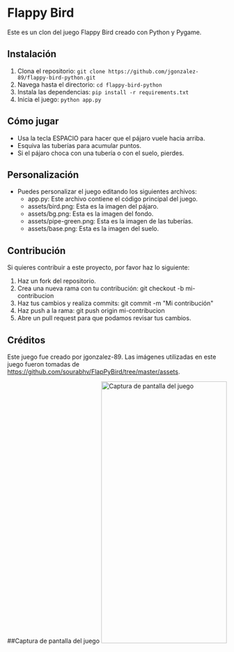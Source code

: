 # Flappy Bird

Este es un clon del juego Flappy Bird creado con Python y Pygame.

## Instalación
1. Clona el repositorio: `git clone https://github.com/jgonzalez-89/flappy-bird-python.git`
2. Navega hasta el directorio: `cd flappy-bird-python`
3. Instala las dependencias: `pip install -r requirements.txt`
4. Inicia el juego: `python app.py`


## Cómo jugar
* Usa la tecla ESPACIO para hacer que el pájaro vuele hacia arriba.
* Esquiva las tuberías para acumular puntos.
* Si el pájaro choca con una tubería o con el suelo, pierdes.


## Personalización
* Puedes personalizar el juego editando los siguientes archivos:
    - app.py: Este archivo contiene el código principal del juego.
    - assets/bird.png: Esta es la imagen del pájaro.
    - assets/bg.png: Esta es la imagen del fondo.
    - assets/pipe-green.png: Esta es la imagen de las tuberías.
    - assets/base.png: Esta es la imagen del suelo.


## Contribución
Si quieres contribuir a este proyecto, por favor haz lo siguiente:

1. Haz un fork del repositorio.
2. Crea una nueva rama con tu contribución: git checkout -b mi-contribucion
3. Haz tus cambios y realiza commits: git commit -m "Mi contribución"
4. Haz push a la rama: git push origin mi-contribucion
5. Abre un pull request para que podamos revisar tus cambios.

## Créditos
Este juego fue creado por jgonzalez-89.
Las imágenes utilizadas en este juego fueron tomadas de https://github.com/sourabhv/FlapPyBird/tree/master/assets.

##Captura de pantalla del juego
<img src="https://i.ibb.co/jb9Pyf6/Captura-de-pantalla-2023-04-25-112845.png" alt="Captura de pantalla del juego" width="288" height="600"/>
